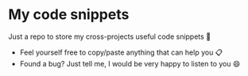 # My code snippets
Just a repo to store my cross-projects useful code snippets :unicorn:

- Feel yourself free to copy/paste anything that can help you :clipboard:
- Found a bug? Just tell me, I would be very happy to listen to you :smile:
